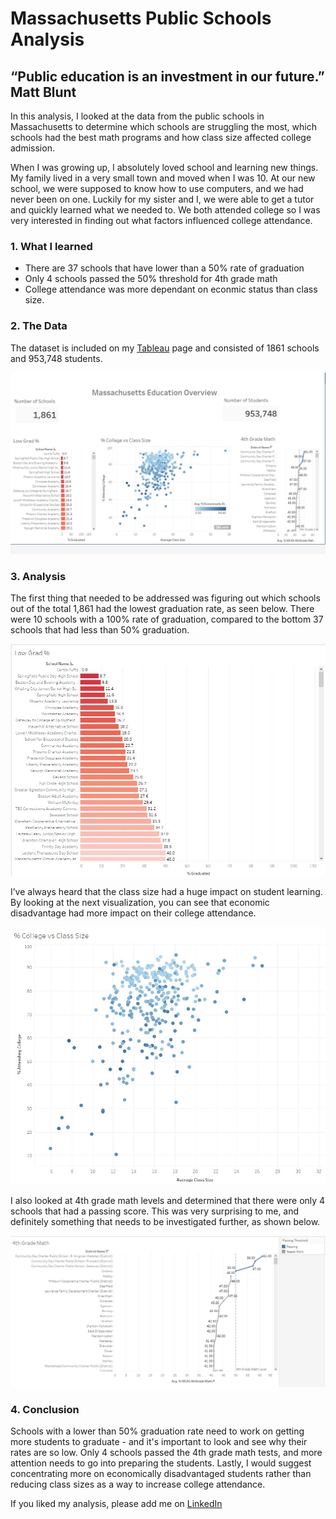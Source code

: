 # Massachusetts Public Schools Analysis
## “Public education is an investment in our future.” Matt Blunt

In this analysis, I looked at the data from the public schools in Massachusetts to determine which schools are struggling the most, which schools had the best math programs and how class size affected college admission. 

When I was growing up, I absolutely loved school and learning new things. My family lived in a very small town and moved when I was 10. At our new school, we were supposed to know how to use computers, and we had never been on one. Luckily for my sister and I, we were able to get a tutor and quickly learned what we needed to.  We both attended college so I was very interested in finding out what factors influenced college attendance. 


### 1. What I learned
- There are 37 schools that have lower than a 50% rate of graduation
- Only 4 schools passed the 50% threshold for 4th grade math
- College attendance was more dependant on econmic status than class size. 

### 2. The Data

The dataset is included on my [Tableau](https://public.tableau.com/app/profile/kim.gasgarth/viz/MAPublicSchoolProject/MassachusettsEducationOverview) page and consisted of 1861 schools and 953,748 students. 

<img src="images/MA Edu Project.jpg?raw=true"/>

### 3. Analysis

The first thing that needed to be addressed was figuring out which schools out of the total 1,861 had the lowest graduation rate, as seen below. There were 10 schools with a 100% rate of graduation, compared to the bottom 37 schools that had less than 50% graduation.

<img src="images/MA low grad.jpg?raw=true"/>

I’ve always heard that the class size had a huge impact on student learning. By looking at the next visualization, you can see that economic disadvantage had more impact on their college attendance. 

<img src="images/MA class size.jpg?raw=true"/>

I also looked at 4th grade math levels and determined that there were only 4 schools that had a passing score. This was very surprising to me, and definitely something that needs to be investigated further, as shown below.

<img src="images/MA 4th grade math.jpg?raw=true"/>

### 4. Conclusion

Schools with a lower than 50% graduation rate need to work on getting more students to graduate - and it's important to look and see why their rates are so low. Only 4 schools passed the 4th grade math tests, and more attention needs to go into preparing the students. Lastly, I would suggest concentrating more on economically disadvantaged students rather than reducing class sizes as a way to increase college attendance. 

If you liked my analysis, please add me on [LinkedIn](https://www.linkedin.com/in/kim-gasgarth/)
